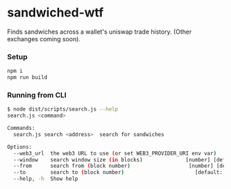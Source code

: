 # sandwiched-wtf

Finds sandwiches across a wallet's uniswap trade history. (Other exchanges coming soon).



### Setup

```sh
npm i
npm run build
```

### Running from CLI


```sh
$ node dist/scripts/search.js --help
search.js <command>

Commands:
  search.js search <address>  search for sandwiches

Options:
  --web3_url  the web3 URL to use (or set WEB3_PROVIDER_URI env var)    [string]
  --window    search window size (in blocks)              [number] [default: 10]
  --from      search from (block number)                   [number] [default: 0]
  --to        search to (block number)                       [default: "latest"]
  --help, -h  Show help                                                [boolean]
```

